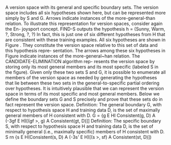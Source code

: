 A version space with its general and specific boundary sets. The version space includes all six hypotheses shown here, but can be represented more simply by S and G. Arrows indicate instances of the more-general-than relation. To illustrate this representation for version spaces, consider again the En- joysport concept. FIND-S outputs the hypothesis h = (Sunny, Warm, ?, Strong, ?, ?) In fact, this is just one of six different hypotheses from H that are consistent with these training examples. All six hypotheses are shown in Figure . They constitute the version space relative to this set of data and this hypothesis repre- sentation. The arrows among these six hypotheses in Figure indicate instances of the more-general~han relation. The CANDIDATE-ELIMINATION algorithm rep- resents the version space by storing only its most general members and its most specific (labeled S in the figure). Given only these two sets S and G, it is possible to enumerate all members of the version space as needed by generating the hypotheses that lie between these two sets in the general-to-specific partial ordering over hypotheses. It is intuitively plausible that we can represent the version space in terms of its most specific and most general members. Below we define the boundary sets G and S precisely and prove that these sets do in fact represent the version space. Definition: The general boundary G, with respect to hypothesis space H and training data D, is the set of maximally general members of H consistent with D. G = {g E HI Consistent(g, D) A (-3gf E H)[(gf >, g) A Consistent(gt, D)]] Definition: The specific boundary S, with respect to hypothesis space H and training data D, is the set of minimally general (i.e., maximally specific) members of H consistent with D. S rn {s E H(Consistent(s, D) A (-3s' E H)[(s >, sf) A Consistent(st, D)])
